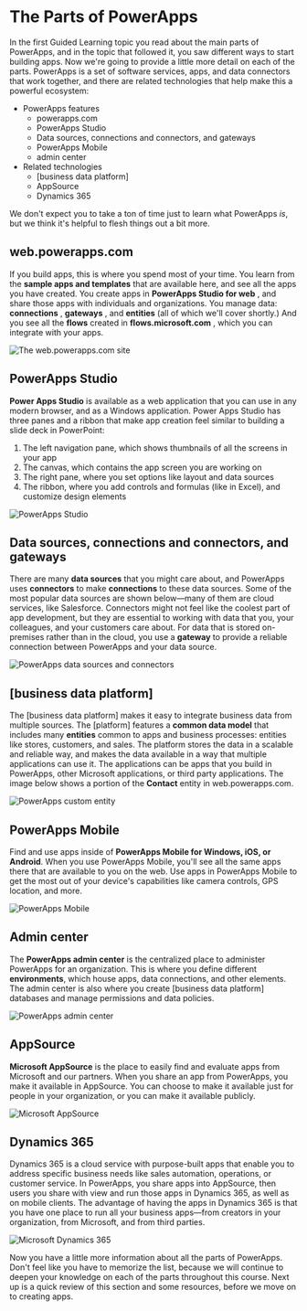 <properties
   pageTitle="Parts of PowerApps | Microsoft PowerApps"
   description="See the different parts of PowerApps, and how they relate"
   services=""
   suite="powerapps"
   documentationCenter="na"
   authors="mgblythe"
   manager="anneta"
   editor=""
   tags=""
   featuredVideoId=""
   courseDuration="5m"/>

<tags
   ms.service="powerapps"
   ms.devlang="na"
   ms.topic="get-started-article"
   ms.tgt_pltfrm="na"
   ms.workload="na"
   ms.date="10/04/2016"
   ms.author="mblythe"/>

# The Parts of PowerApps

In the first Guided Learning topic you read about the main parts of PowerApps, and in the topic that followed it, you saw different ways to start building apps. Now we're going to provide a little more detail on each of the parts. PowerApps is a set of software services, apps, and data connectors that work together, and there are related technologies that help make this a powerful ecosystem:

- PowerApps features
  - powerapps.com
  - PowerApps Studio
  - Data sources, connections and connectors, and gateways
  - PowerApps Mobile
  - admin center
- Related technologies
  - [business data platform]
  - AppSource
  - Dynamics 365

We don't expect you to take a ton of time just to learn what PowerApps _is_, but we think it's helpful to flesh things out a bit more.

## web.powerapps.com

If you build apps, this is where you spend most of your time. You learn from the **sample apps and templates** that are available here, and see all the apps you have created. You create apps in **PowerApps Studio for web** , and share those apps with individuals and organizations. You manage data: **connections** , **gateways** , and **entities** (all of which we'll cover shortly.) And you see all the **flows** created in **flows.microsoft.com** , which you can integrate with your apps.

![The web.powerapps.com site](./media/learning-powerapps-parts/powerapps-web-site.png)

## PowerApps Studio

**Power Apps Studio** is available as a web application that you can use in any modern browser, and as a Windows application. Power Apps Studio has three panes and a ribbon that make app creation feel similar to building a slide deck in PowerPoint:

1. The left navigation pane, which shows thumbnails of all the screens in your app
2. The canvas, which contains the app screen you are working on
3. The right pane, where you set options like layout and data sources
4. The ribbon, where you add controls and formulas (like in Excel), and customize design elements

![PowerApps Studio](./media/learning-powerapps-parts/powerapps-studio.png)

## Data sources, connections and connectors, and gateways

There are many **data sources** that you might care about, and PowerApps uses **connectors** to make **connections** to these data sources. Some of the most popular data sources are shown below—many of them are cloud services, like Salesforce. Connectors might not feel like the coolest part of app development, but they are essential to working with data that you, your colleagues, and your customers care about. For data that is stored on-premises rather than in the cloud, you use a **gateway** to provide a reliable connection between PowerApps and your data source.

![PowerApps data sources and connectors](./media/learning-powerapps-parts/powerapps-data.png)

## [business data platform]

The [business data platform] makes it easy to integrate business data from multiple sources. The [platform] features a **common data model** that includes many **entities** common to apps and business processes: entities like stores, customers, and sales. The platform stores the data in a scalable and reliable way, and makes the data available in a way that multiple applications can use it. The applications can be apps that you build in PowerApps, other Microsoft applications, or third party applications. The image below shows a portion of the **Contact** entity in web.powerapps.com.

![PowerApps custom entity](./media/learning-powerapps-parts/powerapps-contact.png)

## PowerApps Mobile

Find and use apps inside of **PowerApps Mobile for Windows, iOS, or Android**. When you use PowerApps Mobile, you'll see all the same apps there that are available to you on the web. Use apps in PowerApps Mobile to get the most out of your device's capabilities like camera controls, GPS location, and more.

![PowerApps Mobile](./media/learning-powerapps-parts/powerapps-mobile.png)

## Admin center

The **PowerApps admin center** is the centralized place to administer PowerApps for an organization. This is where you define different **environments**, which house apps, data connections, and other elements. The admin center is also where you create [business data platform] databases and manage permissions and data policies.

![PowerApps admin center](./media/learning-powerapps-parts/powerapps-admin-center.png)

## AppSource

**Microsoft AppSource** is the place to easily find and evaluate apps from Microsoft and our partners. When you share an app from PowerApps, you make it available in AppSource. You can choose to make it available just for people in your organization, or you can make it available publicly.

![Microsoft AppSource](./media/learning-powerapps-parts/powerapps-appsource.png)

## Dynamics 365

Dynamics 365 is a cloud service with purpose-built apps that enable you to address specific business needs like sales automation, operations, or customer service. In PowerApps, you share apps into AppSource, then users you share with view and run those apps in Dynamics 365, as well as on mobile clients. The advantage of having the apps in Dynamics 365 is that you have one place to run all your business apps—from creators in your organization, from Microsoft, and from third parties.

![Microsoft Dynamics 365](./media/learning-powerapps-parts/powerapps-dynamics.png)

Now you have a little more information about all the parts of PowerApps. Don't feel like you have to memorize the list, because we will continue to deepen your knowledge on each of the parts throughout this course. Next up is a quick review of this section and some resources, before we move on to creating apps.